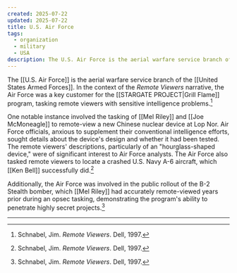 ```yaml
---
created: 2025-07-22
updated: 2025-07-22
title: U.S. Air Force
tags:
  - organization
  - military
  - USA
description: The U.S. Air Force is the aerial warfare service branch of the United States Armed Forces.
---
```


The [[U.S. Air Force]] is the aerial warfare service branch of the [[United States Armed Forces]]. In the context of the *Remote Viewers* narrative, the Air Force was a key customer for the [[STARGATE PROJECT|Grill Flame]] program, tasking remote viewers with sensitive intelligence problems.[^1]

One notable instance involved the tasking of [[Mel Riley]] and [[Joe McMoneagle]] to remote-view a new Chinese nuclear device at Lop Nor. Air Force officials, anxious to supplement their conventional intelligence efforts, sought details about the device's design and whether it had been tested. The remote viewers' descriptions, particularly of an "hourglass-shaped device," were of significant interest to Air Force analysts. The Air Force also tasked remote viewers to locate a crashed U.S. Navy A-6 aircraft, which [[Ken Bell]] successfully did.[^1]

Additionally, the Air Force was involved in the public rollout of the B-2 Stealth bomber, which [[Mel Riley]] had accurately remote-viewed years prior during an opsec tasking, demonstrating the program's ability to penetrate highly secret projects.[^1]

---

[^1]: Schnabel, Jim. *Remote Viewers*. Dell, 1997.